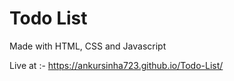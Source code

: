 # Todo List
Made with HTML, CSS and Javascript

Live at :- https://ankursinha723.github.io/Todo-List/
